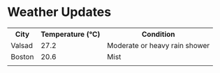 # Weather Updates

<!-- WEATHER-UPDATE-START -->
<table><tr><th>City</th><th>Temperature (°C)</th><th>Condition</th></tr><tr><td>Valsad</td><td>27.2</td><td>Moderate or heavy rain shower</td></tr><tr><td>Boston</td><td>20.6</td><td>Mist</td></tr><tr><td></td><td></td><td></td></tr></table>
<!-- WEATHER-UPDATE-END -->
